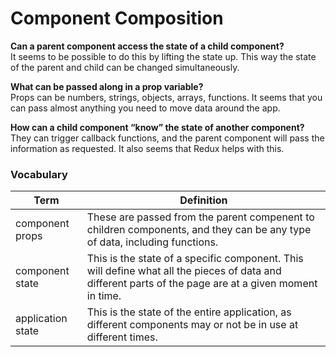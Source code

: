 # Component Composition

**Can a parent component access the state of a child component?**  
It seems to be possible to do this by lifting the state up. This way the state of the parent and child can be changed simultaneously.

**What can be passed along in a prop variable?**  
Props can be numbers, strings, objects, arrays, functions. It seems that you can pass almost anything you need to move data around the app.

**How can a child component “know” the state of another component?**  
They can trigger callback functions, and the parent component will pass the information as requested. It also seems that Redux helps with this.

### Vocabulary

| Term              | Definition                                                                                                                                             |
| ----------------- | ------------------------------------------------------------------------------------------------------------------------------------------------------ |
| component props   | These are passed from the parent compenent to children components, and they can be any type of data, including functions.                              |
| component state   | This is the state of a specific component. This will define what all the pieces of data and different parts of the page are at a given moment in time. |
| application state | This is the state of the entire application, as different components may or not be in use at different times.                                          |
